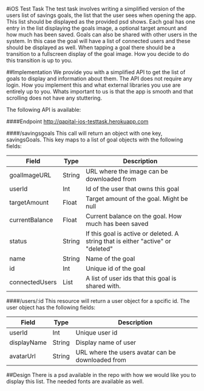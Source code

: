 #iOS Test Task
The test task involves writing a simplified version of the users list of savings goals, the list that the user sees when opening the app. This list should be displayed as the provided psd shows. Each goal has one entry in the list displaying the goals image, a optional target amount and how much has been saved. Goals can also be shared with other users in the system. In this case the goal will have a list of connected users and these should be displayed as well. When tapping a goal there should be a transition to a fullscreen display of the goal image. How you decide to do this transition is up to you.

##Implementation
We provide you with a simplified API to get the list of goals to display and information about them. The API does not require any login. How you implement this and what external libraries you use are entirely up to you. Whats important to us is that the app is smooth and that scrolling does not have any stuttering.


The following API is available:

####Endpoint
http://qapital-ios-testtask.herokuapp.com

####/savingsgoals
This call will return an object with one key, savingsGoals. This key maps to a list of goal objects with the following fields:

| Field          | Type	     | Description |
| -------------- | --------- | ----------- |
| goalImageURL   | String    | URL where the image can be downloaded from |
| userId         | Int       | Id of the user that owns this goal |
| targetAmount   | Float     | Target amount of the goal. Might be null |
| currentBalance | Float     | Current balance on the goal. How much has been saved |
| status         | String    | If this goal is active or deleted. A string that is either "active" or "deleted" |
| name           | String    | Name of the goal |
| id             | Int       | Unique id of the goal |
| connectedUsers | List<Int> | A list of user ids that this goal is shared with. |

####/users/:id
This resource will return a user object for a spcific id. The user object has the following fields:

| Field          | Type   | Description |
| -------------- | ------ | ----------- |
| userId         | Int    | Unique user id |
| displayName    | String | Display name of user |
| avatarUrl      | String | URL where the users avatar can be downloaded from |

##Design
There is a psd available in the repo with how we would like you to display this list. The needed fonts are available as well.